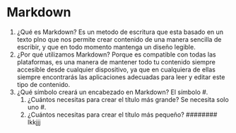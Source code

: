 # Markdown
1. ¿Qué es Markdown?
   Es un metodo de escritura que esta basado en un texto plno que nos permite crear contenido de una manera sencilla de escribir, y que en todo momento mantenga un diseño legible.
2. ¿Por qué utilizamos Markdown?
Porque es compatible con todas las plataformas,  es una manera de mantener todo tu contenido siempre accesible desde cualquier dispositivo, ya que en cualquiera de ellas siempre encontrarás las aplicaciones adecuadas para leer y editar este tipo de contenido.
3. ¿Qué símbolo creará un encabezado en Markdown?
El símbolo #.
     1. ¿Cuántos necesitas para crear el título más grande?
        Se necesita solo uno #.
     2. ¿Cuántos necesitas para crear el título más pequeño?
######## lkkjjj
 
